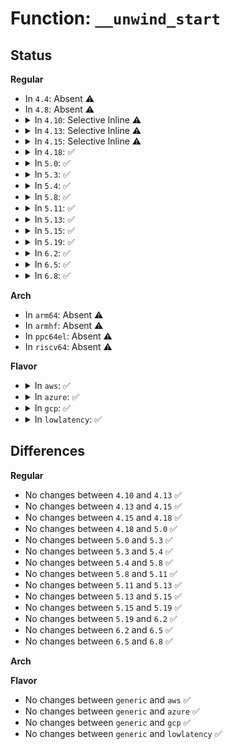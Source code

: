 # Function: <code>__unwind_start</code>

## Status
<b>Regular</b>
<ul>
<li>
In <code>4.4</code>: Absent ⚠️
</li>
<li>
In <code>4.8</code>: Absent ⚠️
</li>
<li>
<details>
<summary>In <code>4.10</code>: Selective Inline ⚠️</summary>

```c
void __unwind_start(struct unwind_state *state, struct task_struct *task, struct pt_regs *regs, long unsigned int *first_frame);
```

**Collision:** Unique Global

**Inline:** Selective

**Transformation:** False

**Instances:**

```
In arch/x86/kernel/unwind_frame.c (ffffffff81069dd0)
Location: arch/x86/kernel/unwind_frame.c:279
Inline: True
Direct callers:
  - arch/x86/events/core.c:perf_callchain_kernel
  - arch/x86/kernel/dumpstack.c:show_trace_log_lvl
  - arch/x86/kernel/dumpstack.c:show_trace_log_lvl
  - arch/x86/kernel/dumpstack.c:show_trace_log_lvl
  - arch/x86/kernel/stacktrace.c:__save_stack_trace
```
**Symbols:**

```
ffffffff81069dd0-ffffffff81069eed: __unwind_start (STB_GLOBAL)
```
</details>
</li>
<li>
<details>
<summary>In <code>4.13</code>: Selective Inline ⚠️</summary>

```c
void __unwind_start(struct unwind_state *state, struct task_struct *task, struct pt_regs *regs, long unsigned int *first_frame);
```

**Collision:** Unique Global

**Inline:** Selective

**Transformation:** False

**Instances:**

```
In arch/x86/kernel/unwind_frame.c (ffffffff81069160)
Location: arch/x86/kernel/unwind_frame.c:359
Inline: True
Direct callers:
  - arch/x86/events/core.c:perf_callchain_kernel
  - arch/x86/kernel/dumpstack.c:show_trace_log_lvl
  - arch/x86/kernel/dumpstack.c:show_trace_log_lvl
  - arch/x86/kernel/dumpstack.c:show_trace_log_lvl
  - arch/x86/kernel/stacktrace.c:__save_stack_trace
```
**Symbols:**

```
ffffffff81069160-ffffffff81069242: __unwind_start (STB_GLOBAL)
```
</details>
</li>
<li>
<details>
<summary>In <code>4.15</code>: Selective Inline ⚠️</summary>

```c
void __unwind_start(struct unwind_state *state, struct task_struct *task, struct pt_regs *regs, long unsigned int *first_frame);
```

**Collision:** Unique Global

**Inline:** Selective

**Transformation:** False

**Instances:**

```
In arch/x86/kernel/unwind_frame.c (ffffffff8106d9e0)
Location: arch/x86/kernel/unwind_frame.c:384
Inline: True
Direct callers:
  - arch/x86/events/core.c:perf_callchain_kernel
  - arch/x86/kernel/dumpstack.c:show_trace_log_lvl
  - arch/x86/kernel/dumpstack.c:show_trace_log_lvl
  - arch/x86/kernel/dumpstack.c:show_trace_log_lvl
  - arch/x86/kernel/stacktrace.c:save_stack_trace_tsk_reliable
  - arch/x86/kernel/stacktrace.c:__save_stack_trace
```
**Symbols:**

```
ffffffff8106d9e0-ffffffff8106dac2: __unwind_start (STB_GLOBAL)
```
</details>
</li>
<li>
<details>
<summary>In <code>4.18</code>: ✅</summary>

```c
void __unwind_start(struct unwind_state *state, struct task_struct *task, struct pt_regs *regs, long unsigned int *first_frame);
```

**Collision:** Unique Global

**Inline:** No

**Transformation:** False

**Instances:**

```
In arch/x86/kernel/unwind_frame.c (ffffffff810707d0)
Location: arch/x86/kernel/unwind_frame.c:384
Inline: False
Direct callers:
  - arch/x86/events/core.c:perf_callchain_kernel
  - arch/x86/kernel/dumpstack.c:show_trace_log_lvl
  - arch/x86/kernel/stacktrace.c:save_stack_trace_tsk_reliable
  - arch/x86/kernel/stacktrace.c:__save_stack_trace
```
**Symbols:**

```
ffffffff810707d0-ffffffff810708b3: __unwind_start (STB_GLOBAL)
```
</details>
</li>
<li>
<details>
<summary>In <code>5.0</code>: ✅</summary>

```c
void __unwind_start(struct unwind_state *state, struct task_struct *task, struct pt_regs *regs, long unsigned int *first_frame);
```

**Collision:** Unique Global

**Inline:** No

**Transformation:** False

**Instances:**

```
In arch/x86/kernel/unwind_frame.c (ffffffff810767b0)
Location: arch/x86/kernel/unwind_frame.c:388
Inline: False
Direct callers:
  - arch/x86/events/core.c:perf_callchain_kernel
  - arch/x86/kernel/dumpstack.c:show_trace_log_lvl
  - arch/x86/kernel/stacktrace.c:save_stack_trace_tsk_reliable
  - arch/x86/kernel/stacktrace.c:__save_stack_trace
```
**Symbols:**

```
ffffffff810767b0-ffffffff810768ca: __unwind_start (STB_GLOBAL)
```
</details>
</li>
<li>
<details>
<summary>In <code>5.3</code>: ✅</summary>

```c
void __unwind_start(struct unwind_state *state, struct task_struct *task, struct pt_regs *regs, long unsigned int *first_frame);
```

**Collision:** Unique Global

**Inline:** No

**Transformation:** False

**Instances:**

```
In arch/x86/kernel/unwind_frame.c (ffffffff8107a350)
Location: arch/x86/kernel/unwind_frame.c:366
Inline: False
Direct callers:
  - arch/x86/events/core.c:perf_callchain_kernel
  - arch/x86/events/core.c:perf_callchain_kernel
  - arch/x86/kernel/dumpstack.c:show_trace_log_lvl
  - arch/x86/kernel/stacktrace.c:arch_stack_walk_reliable
  - arch/x86/kernel/stacktrace.c:arch_stack_walk
```
**Symbols:**

```
ffffffff8107a350-ffffffff8107a46a: __unwind_start (STB_GLOBAL)
```
</details>
</li>
<li>
<details>
<summary>In <code>5.4</code>: ✅</summary>

```c
void __unwind_start(struct unwind_state *state, struct task_struct *task, struct pt_regs *regs, long unsigned int *first_frame);
```

**Collision:** Unique Global

**Inline:** No

**Transformation:** False

**Instances:**

```
In arch/x86/kernel/unwind_frame.c (ffffffff8107b440)
Location: arch/x86/kernel/unwind_frame.c:366
Inline: False
Direct callers:
  - arch/x86/events/core.c:perf_callchain_kernel
  - arch/x86/events/core.c:perf_callchain_kernel
  - arch/x86/kernel/dumpstack.c:show_trace_log_lvl
  - arch/x86/kernel/stacktrace.c:arch_stack_walk_reliable
  - arch/x86/kernel/stacktrace.c:arch_stack_walk
```
**Symbols:**

```
ffffffff8107b440-ffffffff8107b55a: __unwind_start (STB_GLOBAL)
```
</details>
</li>
<li>
<details>
<summary>In <code>5.8</code>: ✅</summary>

```c
void __unwind_start(struct unwind_state *state, struct task_struct *task, struct pt_regs *regs, long unsigned int *first_frame);
```

**Collision:** Unique Global

**Inline:** No

**Transformation:** False

**Instances:**

```
In arch/x86/kernel/unwind_frame.c (ffffffff81082870)
Location: arch/x86/kernel/unwind_frame.c:363
Inline: False
Direct callers:
  - arch/x86/events/core.c:perf_callchain_kernel
  - arch/x86/events/core.c:perf_callchain_kernel
  - arch/x86/kernel/dumpstack.c:show_trace_log_lvl
  - arch/x86/kernel/stacktrace.c:arch_stack_walk_reliable
  - arch/x86/kernel/stacktrace.c:arch_stack_walk
```
**Symbols:**

```
ffffffff81082870-ffffffff81082979: __unwind_start (STB_GLOBAL)
```
</details>
</li>
<li>
<details>
<summary>In <code>5.11</code>: ✅</summary>

```c
void __unwind_start(struct unwind_state *state, struct task_struct *task, struct pt_regs *regs, long unsigned int *first_frame);
```

**Collision:** Unique Global

**Inline:** No

**Transformation:** False

**Instances:**

```
In arch/x86/kernel/unwind_frame.c (ffffffff81082320)
Location: arch/x86/kernel/unwind_frame.c:363
Inline: False
Direct callers:
  - arch/x86/events/core.c:perf_callchain_kernel
  - arch/x86/events/core.c:perf_callchain_kernel
  - arch/x86/kernel/dumpstack.c:show_trace_log_lvl
  - arch/x86/kernel/stacktrace.c:arch_stack_walk_reliable
  - arch/x86/kernel/stacktrace.c:arch_stack_walk
```
**Symbols:**

```
ffffffff81082320-ffffffff81082429: __unwind_start (STB_GLOBAL)
```
</details>
</li>
<li>
<details>
<summary>In <code>5.13</code>: ✅</summary>

```c
void __unwind_start(struct unwind_state *state, struct task_struct *task, struct pt_regs *regs, long unsigned int *first_frame);
```

**Collision:** Unique Global

**Inline:** No

**Transformation:** False

**Instances:**

```
In arch/x86/kernel/unwind_frame.c (ffffffff81083140)
Location: arch/x86/kernel/unwind_frame.c:363
Inline: False
Direct callers:
  - arch/x86/events/core.c:perf_callchain_kernel
  - arch/x86/events/core.c:perf_callchain_kernel
  - arch/x86/kernel/dumpstack.c:show_trace_log_lvl
  - arch/x86/kernel/stacktrace.c:arch_stack_walk_reliable
  - arch/x86/kernel/stacktrace.c:arch_stack_walk
```
**Symbols:**

```
ffffffff81083140-ffffffff81083249: __unwind_start (STB_GLOBAL)
```
</details>
</li>
<li>
<details>
<summary>In <code>5.15</code>: ✅</summary>

```c
void __unwind_start(struct unwind_state *state, struct task_struct *task, struct pt_regs *regs, long unsigned int *first_frame);
```

**Collision:** Unique Global

**Inline:** No

**Transformation:** False

**Instances:**

```
In arch/x86/kernel/unwind_frame.c (ffffffff81092240)
Location: arch/x86/kernel/unwind_frame.c:363
Inline: False
Direct callers:
  - arch/x86/events/core.c:perf_callchain_kernel
  - arch/x86/events/core.c:perf_callchain_kernel
  - arch/x86/kernel/dumpstack.c:show_trace_log_lvl
  - arch/x86/kernel/stacktrace.c:arch_stack_walk_reliable
  - arch/x86/kernel/stacktrace.c:arch_stack_walk
```
**Symbols:**

```
ffffffff81092240-ffffffff81092349: __unwind_start (STB_GLOBAL)
```
</details>
</li>
<li>
<details>
<summary>In <code>5.19</code>: ✅</summary>

```c
void __unwind_start(struct unwind_state *state, struct task_struct *task, struct pt_regs *regs, long unsigned int *first_frame);
```

**Collision:** Unique Global

**Inline:** No

**Transformation:** False

**Instances:**

```
In arch/x86/kernel/unwind_frame.c (ffffffff810a34c0)
Location: arch/x86/kernel/unwind_frame.c:362
Inline: False
Direct callers:
  - arch/x86/events/core.c:perf_callchain_kernel
  - arch/x86/events/core.c:perf_callchain_kernel
  - arch/x86/kernel/dumpstack.c:show_trace_log_lvl
  - arch/x86/kernel/dumpstack.c:show_trace_log_lvl
  - arch/x86/kernel/dumpstack.c:show_trace_log_lvl
  - arch/x86/kernel/process.c:__get_wchan
  - arch/x86/kernel/stacktrace.c:arch_stack_walk_reliable
  - arch/x86/kernel/stacktrace.c:arch_stack_walk
```
**Symbols:**

```
ffffffff810a34c0-ffffffff810a35db: __unwind_start (STB_GLOBAL)
```
</details>
</li>
<li>
<details>
<summary>In <code>6.2</code>: ✅</summary>

```c
void __unwind_start(struct unwind_state *state, struct task_struct *task, struct pt_regs *regs, long unsigned int *first_frame);
```

**Collision:** Unique Global

**Inline:** No

**Transformation:** False

**Instances:**

```
In arch/x86/kernel/unwind_frame.c (ffffffff810bb8e0)
Location: arch/x86/kernel/unwind_frame.c:373
Inline: False
Direct callers:
  - arch/x86/events/core.c:perf_callchain_kernel
  - arch/x86/events/core.c:perf_callchain_kernel
  - arch/x86/kernel/dumpstack.c:show_trace_log_lvl
  - arch/x86/kernel/dumpstack.c:show_trace_log_lvl
  - arch/x86/kernel/dumpstack.c:show_trace_log_lvl
  - arch/x86/kernel/dumpstack.c:show_trace_log_lvl
  - arch/x86/kernel/process.c:__get_wchan
  - arch/x86/kernel/stacktrace.c:arch_stack_walk_reliable
  - arch/x86/kernel/stacktrace.c:arch_stack_walk
```
**Symbols:**

```
ffffffff810bb8e0-ffffffff810bb9fb: __unwind_start (STB_GLOBAL)
```
</details>
</li>
<li>
<details>
<summary>In <code>6.5</code>: ✅</summary>

```c
void __unwind_start(struct unwind_state *state, struct task_struct *task, struct pt_regs *regs, long unsigned int *first_frame);
```

**Collision:** Unique Global

**Inline:** No

**Transformation:** False

**Instances:**

```
In arch/x86/kernel/unwind_frame.c (ffffffff810bea20)
Location: arch/x86/kernel/unwind_frame.c:373
Inline: False
Direct callers:
  - arch/x86/events/core.c:perf_callchain_kernel
  - arch/x86/events/core.c:perf_callchain_kernel
  - arch/x86/kernel/dumpstack.c:show_trace_log_lvl
  - arch/x86/kernel/dumpstack.c:show_trace_log_lvl
  - arch/x86/kernel/process.c:__get_wchan
  - arch/x86/kernel/stacktrace.c:arch_stack_walk_reliable
  - arch/x86/kernel/stacktrace.c:arch_stack_walk
```
**Symbols:**

```
ffffffff810bea20-ffffffff810beb3b: __unwind_start (STB_GLOBAL)
```
</details>
</li>
<li>
<details>
<summary>In <code>6.8</code>: ✅</summary>

```c
void __unwind_start(struct unwind_state *state, struct task_struct *task, struct pt_regs *regs, long unsigned int *first_frame);
```

**Collision:** Unique Global

**Inline:** No

**Transformation:** False

**Instances:**

```
In arch/x86/kernel/unwind_frame.c (ffffffff810c5ba0)
Location: arch/x86/kernel/unwind_frame.c:373
Inline: False
Direct callers:
  - arch/x86/events/core.c:perf_callchain_kernel
  - arch/x86/events/core.c:perf_callchain_kernel
  - arch/x86/kernel/dumpstack.c:show_trace_log_lvl
  - arch/x86/kernel/dumpstack.c:show_trace_log_lvl
  - arch/x86/kernel/process.c:__get_wchan
  - arch/x86/kernel/stacktrace.c:arch_stack_walk_reliable
  - arch/x86/kernel/stacktrace.c:arch_stack_walk
```
**Symbols:**

```
ffffffff810c5ba0-ffffffff810c5cbb: __unwind_start (STB_GLOBAL)
```
</details>
</li>
</ul>
<b>Arch</b>
<ul>
<li>
In <code>arm64</code>: Absent ⚠️
</li>
<li>
In <code>armhf</code>: Absent ⚠️
</li>
<li>
In <code>ppc64el</code>: Absent ⚠️
</li>
<li>
In <code>riscv64</code>: Absent ⚠️
</li>
</ul>
<b>Flavor</b>
<ul>
<li>
<details>
<summary>In <code>aws</code>: ✅</summary>

```c
void __unwind_start(struct unwind_state *state, struct task_struct *task, struct pt_regs *regs, long unsigned int *first_frame);
```

**Collision:** Unique Global

**Inline:** No

**Transformation:** False

**Instances:**

```
In arch/x86/kernel/unwind_frame.c (ffffffff8107a440)
Location: arch/x86/kernel/unwind_frame.c:366
Inline: False
Direct callers:
  - arch/x86/events/core.c:perf_callchain_kernel
  - arch/x86/events/core.c:perf_callchain_kernel
  - arch/x86/kernel/dumpstack.c:show_trace_log_lvl
  - arch/x86/kernel/stacktrace.c:arch_stack_walk_reliable
  - arch/x86/kernel/stacktrace.c:arch_stack_walk
```
**Symbols:**

```
ffffffff8107a440-ffffffff8107a55a: __unwind_start (STB_GLOBAL)
```
</details>
</li>
<li>
<details>
<summary>In <code>azure</code>: ✅</summary>

```c
void __unwind_start(struct unwind_state *state, struct task_struct *task, struct pt_regs *regs, long unsigned int *first_frame);
```

**Collision:** Unique Global

**Inline:** No

**Transformation:** False

**Instances:**

```
In arch/x86/kernel/unwind_frame.c (ffffffff81069b70)
Location: arch/x86/kernel/unwind_frame.c:366
Inline: False
Direct callers:
  - arch/x86/events/core.c:perf_callchain_kernel
  - arch/x86/events/core.c:perf_callchain_kernel
  - arch/x86/kernel/dumpstack.c:show_trace_log_lvl
  - arch/x86/kernel/stacktrace.c:arch_stack_walk_reliable
  - arch/x86/kernel/stacktrace.c:arch_stack_walk
```
**Symbols:**

```
ffffffff81069b70-ffffffff81069c8a: __unwind_start (STB_GLOBAL)
```
</details>
</li>
<li>
<details>
<summary>In <code>gcp</code>: ✅</summary>

```c
void __unwind_start(struct unwind_state *state, struct task_struct *task, struct pt_regs *regs, long unsigned int *first_frame);
```

**Collision:** Unique Global

**Inline:** No

**Transformation:** False

**Instances:**

```
In arch/x86/kernel/unwind_frame.c (ffffffff8107a3f0)
Location: arch/x86/kernel/unwind_frame.c:366
Inline: False
Direct callers:
  - arch/x86/events/core.c:perf_callchain_kernel
  - arch/x86/events/core.c:perf_callchain_kernel
  - arch/x86/kernel/dumpstack.c:show_trace_log_lvl
  - arch/x86/kernel/stacktrace.c:arch_stack_walk_reliable
  - arch/x86/kernel/stacktrace.c:arch_stack_walk
```
**Symbols:**

```
ffffffff8107a3f0-ffffffff8107a50a: __unwind_start (STB_GLOBAL)
```
</details>
</li>
<li>
<details>
<summary>In <code>lowlatency</code>: ✅</summary>

```c
void __unwind_start(struct unwind_state *state, struct task_struct *task, struct pt_regs *regs, long unsigned int *first_frame);
```

**Collision:** Unique Global

**Inline:** No

**Transformation:** False

**Instances:**

```
In arch/x86/kernel/unwind_frame.c (ffffffff8107c4f0)
Location: arch/x86/kernel/unwind_frame.c:366
Inline: False
Direct callers:
  - arch/x86/events/core.c:perf_callchain_kernel
  - arch/x86/events/core.c:perf_callchain_kernel
  - arch/x86/kernel/dumpstack.c:show_trace_log_lvl
  - arch/x86/kernel/stacktrace.c:arch_stack_walk_reliable
  - arch/x86/kernel/stacktrace.c:arch_stack_walk
```
**Symbols:**

```
ffffffff8107c4f0-ffffffff8107c60a: __unwind_start (STB_GLOBAL)
```
</details>
</li>
</ul>

## Differences
<b>Regular</b>
<ul>
<li>
No changes between <code>4.10</code> and <code>4.13</code> ✅
</li>
<li>
No changes between <code>4.13</code> and <code>4.15</code> ✅
</li>
<li>
No changes between <code>4.15</code> and <code>4.18</code> ✅
</li>
<li>
No changes between <code>4.18</code> and <code>5.0</code> ✅
</li>
<li>
No changes between <code>5.0</code> and <code>5.3</code> ✅
</li>
<li>
No changes between <code>5.3</code> and <code>5.4</code> ✅
</li>
<li>
No changes between <code>5.4</code> and <code>5.8</code> ✅
</li>
<li>
No changes between <code>5.8</code> and <code>5.11</code> ✅
</li>
<li>
No changes between <code>5.11</code> and <code>5.13</code> ✅
</li>
<li>
No changes between <code>5.13</code> and <code>5.15</code> ✅
</li>
<li>
No changes between <code>5.15</code> and <code>5.19</code> ✅
</li>
<li>
No changes between <code>5.19</code> and <code>6.2</code> ✅
</li>
<li>
No changes between <code>6.2</code> and <code>6.5</code> ✅
</li>
<li>
No changes between <code>6.5</code> and <code>6.8</code> ✅
</li>
</ul>
<b>Arch</b>
<ul>
</ul>
<b>Flavor</b>
<ul>
<li>
No changes between <code>generic</code> and <code>aws</code> ✅
</li>
<li>
No changes between <code>generic</code> and <code>azure</code> ✅
</li>
<li>
No changes between <code>generic</code> and <code>gcp</code> ✅
</li>
<li>
No changes between <code>generic</code> and <code>lowlatency</code> ✅
</li>
</ul>
